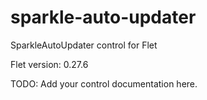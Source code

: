 # sparkle-auto-updater
SparkleAutoUpdater control for Flet

Flet version: 0.27.6

TODO: Add your control documentation here.
